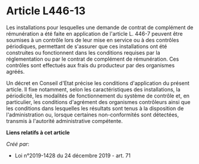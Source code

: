 # Article L446-13

Les installations pour lesquelles une demande de contrat de complément de rémunération a été faite en application de
l'article L. 446-7 peuvent être soumises à un contrôle lors de leur mise en service ou à des contrôles périodiques,
permettant de s'assurer que ces installations ont été construites ou fonctionnent dans les conditions requises par la
réglementation ou par le contrat de complément de rémunération. Ces contrôles sont effectués aux frais du producteur par des
organismes agréés.

Un décret en Conseil d'Etat précise les conditions d'application du présent article. Il fixe notamment, selon les
caractéristiques des installations, la périodicité, les modalités de fonctionnement du système de contrôle et, en
particulier, les conditions d'agrément des organismes contrôleurs ainsi que les conditions dans lesquelles les résultats sont
tenus à la disposition de l'administration ou, lorsque certaines non-conformités sont détectées, transmis à l'autorité
administrative compétente.

**Liens relatifs à cet article**

_Créé par_:

  - Loi n°2019-1428 du 24 décembre 2019 - art. 71
